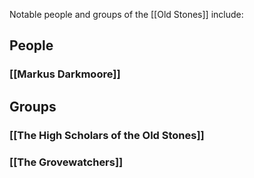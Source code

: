 Notable people and groups of the [[Old Stones]] include:

## People
### [[Markus Darkmoore]]

## Groups
### [[The High Scholars of the Old Stones]]

### [[The Grovewatchers]]





